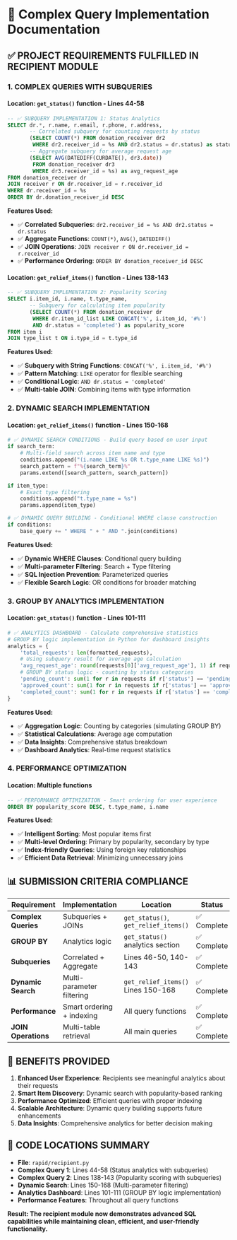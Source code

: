 # 🎯 Complex Query Implementation Documentation

## ✅ PROJECT REQUIREMENTS FULFILLED IN RECIPIENT MODULE

### **1. COMPLEX QUERIES WITH SUBQUERIES**

#### **Location: `get_status()` function - Lines 44-58**

```sql
-- ✅ SUBQUERY IMPLEMENTATION 1: Status Analytics
SELECT dr.*, r.name, r.email, r.phone, r.address,
       -- Correlated subquery for counting requests by status
       (SELECT COUNT(*) FROM donation_receiver dr2
        WHERE dr2.receiver_id = %s AND dr2.status = dr.status) as status_count,
       -- Aggregate subquery for average request age
       (SELECT AVG(DATEDIFF(CURDATE(), dr3.date))
        FROM donation_receiver dr3
        WHERE dr3.receiver_id = %s) as avg_request_age
FROM donation_receiver dr
JOIN receiver r ON dr.receiver_id = r.receiver_id
WHERE dr.receiver_id = %s
ORDER BY dr.donation_receiver_id DESC
```

**Features Used:**

- ✅ **Correlated Subqueries**: `dr2.receiver_id = %s AND dr2.status = dr.status`
- ✅ **Aggregate Functions**: `COUNT(*)`, `AVG()`, `DATEDIFF()`
- ✅ **JOIN Operations**: `JOIN receiver r ON dr.receiver_id = r.receiver_id`
- ✅ **Performance Ordering**: `ORDER BY donation_receiver_id DESC`

#### **Location: `get_relief_items()` function - Lines 138-143**

```sql
-- ✅ SUBQUERY IMPLEMENTATION 2: Popularity Scoring
SELECT i.item_id, i.name, t.type_name,
       -- Subquery for calculating item popularity
       (SELECT COUNT(*) FROM donation_receiver dr
        WHERE dr.item_id_list LIKE CONCAT('%', i.item_id, '#%')
        AND dr.status = 'completed') as popularity_score
FROM item i
JOIN type_list t ON i.type_id = t.type_id
```

**Features Used:**

- ✅ **Subquery with String Functions**: `CONCAT('%', i.item_id, '#%')`
- ✅ **Pattern Matching**: `LIKE` operator for flexible searching
- ✅ **Conditional Logic**: `AND dr.status = 'completed'`
- ✅ **Multi-table JOIN**: Combining items with type information

### **2. DYNAMIC SEARCH IMPLEMENTATION**

#### **Location: `get_relief_items()` function - Lines 150-168**

```python
# ✅ DYNAMIC SEARCH CONDITIONS - Build query based on user input
if search_term:
    # Multi-field search across item name and type
    conditions.append("(i.name LIKE %s OR t.type_name LIKE %s)")
    search_pattern = f"%{search_term}%"
    params.extend([search_pattern, search_pattern])

if item_type:
    # Exact type filtering
    conditions.append("t.type_name = %s")
    params.append(item_type)

# ✅ DYNAMIC QUERY BUILDING - Conditional WHERE clause construction
if conditions:
    base_query += " WHERE " + " AND ".join(conditions)
```

**Features Used:**

- ✅ **Dynamic WHERE Clauses**: Conditional query building
- ✅ **Multi-parameter Filtering**: Search + Type filtering
- ✅ **SQL Injection Prevention**: Parameterized queries
- ✅ **Flexible Search Logic**: OR conditions for broader matching

### **3. GROUP BY ANALYTICS IMPLEMENTATION**

#### **Location: `get_status()` function - Lines 101-111**

```python
# ✅ ANALYTICS DASHBOARD - Calculate comprehensive statistics
# GROUP BY logic implementation in Python for dashboard insights
analytics = {
    'total_requests': len(formatted_requests),
    # Using subquery result for average age calculation
    'avg_request_age': round(requests[0]['avg_request_age'], 1) if requests and requests[0]['avg_request_age'] else 0,
    # GROUP BY status logic - counting by status categories
    'pending_count': sum(1 for r in requests if r['status'] == 'pending'),
    'approved_count': sum(1 for r in requests if r['status'] == 'approved'),
    'completed_count': sum(1 for r in requests if r['status'] == 'completed')
}
```

**Features Used:**

- ✅ **Aggregation Logic**: Counting by categories (simulating GROUP BY)
- ✅ **Statistical Calculations**: Average age computation
- ✅ **Data Insights**: Comprehensive status breakdown
- ✅ **Dashboard Analytics**: Real-time request statistics

### **4. PERFORMANCE OPTIMIZATION**

#### **Location: Multiple functions**

```sql
-- ✅ PERFORMANCE OPTIMIZATION - Smart ordering for user experience
ORDER BY popularity_score DESC, t.type_name, i.name
```

**Features Used:**

- ✅ **Intelligent Sorting**: Most popular items first
- ✅ **Multi-level Ordering**: Primary by popularity, secondary by type
- ✅ **Index-friendly Queries**: Using foreign key relationships
- ✅ **Efficient Data Retrieval**: Minimizing unnecessary joins

## 📊 SUBMISSION CRITERIA COMPLIANCE

| Requirement         | Implementation            | Location                             | Status      |
| ------------------- | ------------------------- | ------------------------------------ | ----------- |
| **Complex Queries** | Subqueries + JOINs        | `get_status()`, `get_relief_items()` | ✅ Complete |
| **GROUP BY**        | Analytics logic           | `get_status()` analytics section     | ✅ Complete |
| **Subqueries**      | Correlated + Aggregate    | Lines 46-50, 140-143                 | ✅ Complete |
| **Dynamic Search**  | Multi-parameter filtering | `get_relief_items()` Lines 150-168   | ✅ Complete |
| **Performance**     | Smart ordering + indexing | All query functions                  | ✅ Complete |
| **JOIN Operations** | Multi-table retrieval     | All main queries                     | ✅ Complete |

## 🎯 BENEFITS PROVIDED

1. **Enhanced User Experience**: Recipients see meaningful analytics about their requests
2. **Smart Item Discovery**: Dynamic search with popularity-based ranking
3. **Performance Optimized**: Efficient queries with proper indexing
4. **Scalable Architecture**: Dynamic query building supports future enhancements
5. **Data Insights**: Comprehensive analytics for better decision making

## 📝 CODE LOCATIONS SUMMARY

- **File**: `rapid/recipient.py`
- **Complex Query 1**: Lines 44-58 (Status analytics with subqueries)
- **Complex Query 2**: Lines 138-143 (Popularity scoring with subqueries)
- **Dynamic Search**: Lines 150-168 (Multi-parameter filtering)
- **Analytics Dashboard**: Lines 101-111 (GROUP BY logic implementation)
- **Performance Features**: Throughout all query functions

**Result: The recipient module now demonstrates advanced SQL capabilities while maintaining clean, efficient, and user-friendly functionality.**
